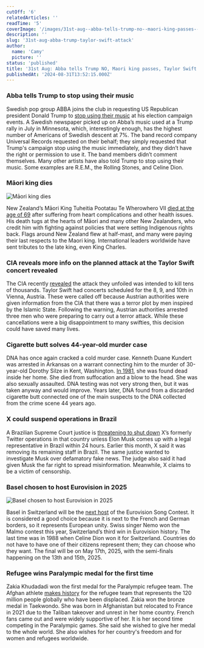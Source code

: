 ```yaml
---
cutOff: '6'
relatedArticles: ''
readTime: '5'
coverImage: '/images/31st-aug--abba-tells-trump-no--maori-king-passes--taylor-swift-planned-attack-a-kwND.webp'
description: ''
slug: '31st-aug-abba-trump-taylor-swift-attack'
author:
  name: 'Camy'
  picture: ''
status: 'published'
title: '31st Aug: Abba tells Trump NO, Maori king passes, Taylor Swift planned attack'
publishedAt: '2024-08-31T13:52:15.000Z'
---
```


### Abba tells Trump to stop using their music

Swedish pop group ABBA joins the club in requesting US Republican president Donald Trump to [stop using their music](https://www.dw.com/en/abba-tell-trump-to-stop-using-their-music-in-campaign/a-70085777) at his election campaign events. A Swedish newspaper picked up on Abba’s music used at a Trump rally in July in Minnesota, which, interestingly enough, has the highest number of Americans of Swedish descent at 7%. The band record company Universal Records requested on their behalf; they simply requested that Trump's campaign stop using the music immediately, and they didn’t have the right or permission to use it. The band members didn’t comment themselves. Many other artists have also told Trump to stop using their music. Some examples are R.E.M., the Rolling Stones, and Celine Dion.

### Māori king dies

![Māori king dies](/images/31st-aug--abba-tells-trump-no--maori-king-passes--taylor-swift-planned-attack-a-AyOT.webp)

New Zealand’s Māori King Tuheitia Pootatau Te Wherowhero VII [died at the age of 69](https://www.bbc.com/news/articles/crkm8xjeyzyo) after suffering from heart complications and other health issues. His death tugs at the hearts of Māori and many other New Zealanders, who credit him with fighting against policies that were setting Indigenous rights back. Flags around New Zealand flew at half-mast, and many were paying their last respects to the Maori king. International leaders worldwide have sent tributes to the late king, even King Charles.

### CIA reveals more info on the planned attack at the Taylor Swift concert revealed

The CIA recently [revealed](https://www.politico.eu/article/cia-we-helped-austria-foil-taylor-swift-terror-plot/) the attack they unfoiled was intended to kill tens of thousands. Taylor Swift had concerts scheduled for the 8, 9, and 10th in Vienna, Austria. These were called off because Austrian authorities were given information from the CIA that there was a terror plot by men inspired by the Islamic State. Following the warning, Austrian authorities arrested three men who were preparing to carry out a terror attack. While these cancellations were a big disappointment to many swifties, this decision could have saved many lives.

### Cigarette butt solves 44-year-old murder case

DNA has once again cracked a cold murder case. Kenneth Duane Kundert was arrested in Arkansas on a warrant connecting him to the murder of 30-year-old Dorothy Silze in Kent, Washington. [In 1981](https://edition.cnn.com/2024/08/30/us/washington-cold-case-killing-cigarette-dna/index.html), she was found dead inside her home. She died from suffocation and a blow to the head. She was also sexually assaulted. DNA testing was not very strong then, but it was taken anyway and would improve. Years later, DNA found from a discarded cigarette butt connected one of the main suspects to the DNA collected from the crime scene 44 years ago.

### X could suspend operations in Brazil

A Brazilian Supreme Court justice is [threatening to shut down](https://abcnews.go.com/Business/wireStory/brazil-top-court-threatens-suspend-operations-latest-twist-113231770) X’s formerly Twitter operations in that country unless Elon Musk comes up with a legal representative in Brazil within 24 hours. Earlier this month, X said it was removing its remaining staff in Brazil. The same justice wanted to investigate Musk over defamatory fake news. The judge also said it had given Musk the far right to spread misinformation. Meanwhile, X claims to be a victim of censorship.

### Basel chosen to host Eurovision in 2025

![Basel chosen to host Eurovision in 2025](/images/31st-aug--abba-tells-trump-no--maori-king-passes--taylor-swift-planned-attack-b-U3MD.webp)

Basel in Switzerland will be the [next host](https://www.euronews.com/culture/2024/08/30/basel-chosen-as-host-city-for-eurovision-2025) of the Eurovision Song Contest. It is considered a good choice because it is next to the French and German borders, so it represents European unity. Swiss singer Nemo won the Malmo contest this year, Switzerland’s third win in Eurovision history. The last time was in 1988 when Celine Dion won it for Switzerland. Countries do not have to have one of their citizens represent them; they can choose who they want. The final will be on May 17th, 2025, with the semi-finals happening on the 13th and 15th, 2025.

### Refugee wins Paralympic medal for the first time

Zakia Khudadadi won the first medal for the Paralympic refugee team. The Afghan athlete [makes history](https://www.unhcr.org/news/stories/zakia-khudadadi-takes-bronze-and-historic-first-medal-refugee-paralympic-team) for the refugee team that represents the 120 million people globally who have been displaced. Zakia won the bronze medal in Taekwondo. She was born in Afghanistan but relocated to France in 2021 due to the Taliban takeover and unrest in her home country. French fans came out and were widely supportive of her. It is her second time competing in the Paralympic games. She said she wished to give her medal to the whole world. She also wishes for her country's freedom and for women and refugees worldwide.